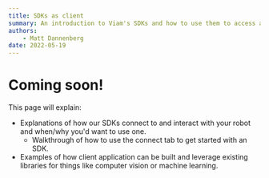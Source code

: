 ```yaml
---
title: SDKs as client
summary: An introduction to Viam's SDKs and how to use them to access and control your robot.
authors:
    - Matt Dannenberg
date: 2022-05-19
---
```

# Coming soon!
This page will explain:
- Explanations of how our SDKs connect to and interact with your robot and when/why you'd want to use one.
  - Walkthrough of how to use the connect tab to get started with an SDK.
- Examples of how client application can be built and leverage existing libraries for things like computer vision or machine learning.
